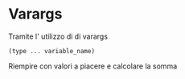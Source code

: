 # Varargs

Tramite l' utilizzo di di varargs 
        
    (type ... variable_name)

Riempire con valori a piacere e calcolare la somma

